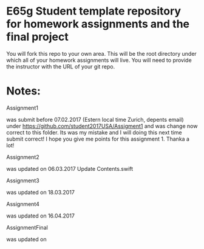 # E65g Student template repository for homework assignments and the final project

You will fork this repo to your own area.  This will be the root directory under which all of your homework assignments will live.  You will need to provide the instructor with the URL of your git repo.  


# Notes:

Assignment1

was submit before 07.02.2017 (Estern local time Zurich, depents email) under  https://github.com/student2017USA/Assigment1 and was change now correct to this folder.
Its was my mistake and I will doing this next time submit correct! I hope you give me points for this assignment 1. Thanka a lot!




Assignment2

was updated on 06.03.2017
Update Contents.swift 
  
  
  
  
  Assignment3

was updated on 18.03.2017
   
  
  
  Assignment4

was updated on 16.04.2017
 

  AssignmentFinal

was updated on 
 
